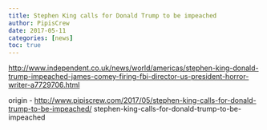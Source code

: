 ```yaml
---
title: Stephen King calls for Donald Trump to be impeached
author: PipisCrew
date: 2017-05-11
categories: [news]
toc: true
---
```


http://www.independent.co.uk/news/world/americas/stephen-king-donald-trump-impeached-james-comey-firing-fbi-director-us-president-horror-writer-a7729706.html

origin - http://www.pipiscrew.com/2017/05/stephen-king-calls-for-donald-trump-to-be-impeached/ stephen-king-calls-for-donald-trump-to-be-impeached